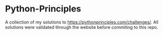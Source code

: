 # Python-Principles
A collection of my solutions to https://pythonprinciples.com/challenges/. All solutions were validated through the website before commiting to this repo.

